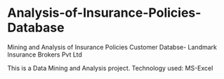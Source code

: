 # Analysis-of-Insurance-Policies-Database
Mining and Analysis of Insurance Policies Customer Databse- Landmark Insurance Brokers Pvt Ltd

This is a Data Mining and Analysis project. 
Technology used: MS-Excel
